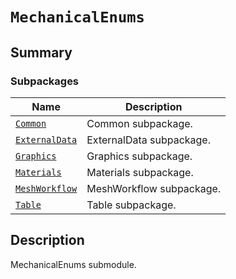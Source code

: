 <a id="mechanicalenums"></a>

# `MechanicalEnums`

<a id="summary"></a>

## Summary

### Subpackages

| Name | Description |
|------------------------------------------------------------------------------------------------------------------------------------|--------------------------|
| [`Common`](Common/index.md#module-ansys.mechanical.stubs.v241.Ansys.Mechanical.DataModel.MechanicalEnums.Common)                   | Common subpackage.       |
| [`ExternalData`](ExternalData/index.md#module-ansys.mechanical.stubs.v241.Ansys.Mechanical.DataModel.MechanicalEnums.ExternalData) | ExternalData subpackage. |
| [`Graphics`](Graphics/index.md#module-ansys.mechanical.stubs.v241.Ansys.Mechanical.DataModel.MechanicalEnums.Graphics)             | Graphics subpackage.     |
| [`Materials`](Materials/index.md#module-ansys.mechanical.stubs.v241.Ansys.Mechanical.DataModel.MechanicalEnums.Materials)          | Materials subpackage.    |
| [`MeshWorkflow`](MeshWorkflow/index.md#module-ansys.mechanical.stubs.v241.Ansys.Mechanical.DataModel.MechanicalEnums.MeshWorkflow) | MeshWorkflow subpackage. |
| [`Table`](Table/index.md#module-ansys.mechanical.stubs.v241.Ansys.Mechanical.DataModel.MechanicalEnums.Table)                      | Table subpackage.        |

<a id="description"></a>

## Description

MechanicalEnums submodule.

<!-- !! processed by numpydoc !! -->

